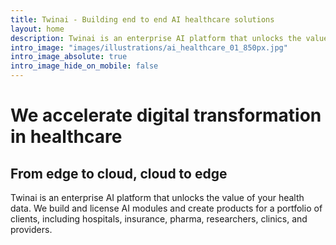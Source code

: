```yaml
---
title: Twinai - Building end to end AI healthcare solutions
layout: home
description: Twinai is an enterprise AI platform that unlocks the value of your health data. We build and license AI modules and create products for a portfolio of clients, including hospitals, insurance, pharma, researchers, clinics, and providers.
intro_image: "images/illustrations/ai_healthcare_01_850px.jpg"
intro_image_absolute: true
intro_image_hide_on_mobile: false
---
```


# We accelerate digital transformation in healthcare
## From edge to cloud, cloud to edge

Twinai is an enterprise AI platform that unlocks the value of your health data.
We build and license AI modules and create products for a portfolio of clients, including hospitals, insurance, pharma, researchers, clinics, and providers.
